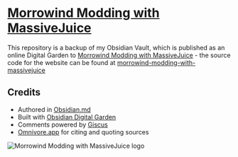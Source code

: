 # [Morrowind Modding with MassiveJuice](https://morrowind-modding-with-massivejuice.vercel.app/)

This repository is a backup of my Obsidian Vault, which is published as an online Digital Garden to [Morrowind Modding with MassiveJuice](https://morrowind-modding-with-massivejuice.vercel.app/) - the source code for the website can be found at [morrowind-modding-with-massivejuice](https://github.com/MasssiveJuice08/morrowind-modding-with-massivejuice)

## Credits

- Authored in [Obsidian.md](https://obsidian.md/)
- Built with [Obsidian Digital Garden](https://github.com/oleeskild/obsidian-digital-garden)
- Comments powered by [Giscus](https://github.com/giscus/giscus)
- [Omnivore.app](https://omnivore.app/) for citing and quoting sources

![Morrowind Modding with MassiveJuice logo](https://i.imgur.com/bdAW9ne.png)
